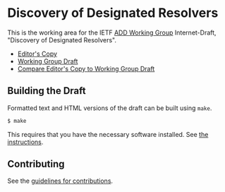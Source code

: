 # Discovery of Designated Resolvers

This is the working area for the IETF [ADD Working Group](https://datatracker.ietf.org/wg/add/documents/) Internet-Draft, "Discovery of Designated Resolvers".

* [Editor's Copy](https://ietf-wg-add.github.io/draft-ietf-add-ddr/#go.draft-ietf-add-ddr.html)
* [Working Group Draft](https://tools.ietf.org/html/draft-ietf-add-ddr)
* [Compare Editor's Copy to Working Group Draft](https://ietf-wg-add.github.io/draft-ietf-add-ddr/#go.draft-ietf-add-ddr.diff)

## Building the Draft

Formatted text and HTML versions of the draft can be built using `make`.

```sh
$ make
```

This requires that you have the necessary software installed.  See
[the instructions](https://github.com/martinthomson/i-d-template/blob/master/doc/SETUP.md).


## Contributing

See the
[guidelines for contributions](https://github.com/ietf-wg-add/draft-ietf-add-ddr/blob/main/Contributing.md).
